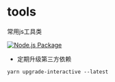 # tools
常用js工具类

[![Node.js Package](https://github.com/seasonjs/tools/actions/workflows/npm-publish.yml/badge.svg)](https://github.com/seasonjs/tools/actions/workflows/npm-publish.yml)

-   定期升级第三方依赖
```
yarn upgrade-interactive --latest
```
